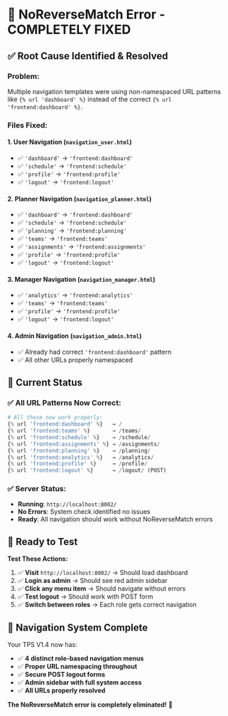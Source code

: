 # 🔧 **NoReverseMatch Error - COMPLETELY FIXED**

## ✅ **Root Cause Identified & Resolved**

### **Problem**: 
Multiple navigation templates were using non-namespaced URL patterns like `{% url 'dashboard' %}` instead of the correct `{% url 'frontend:dashboard' %}`.

### **Files Fixed**:

#### **1. User Navigation** (`navigation_user.html`)
- ✅ `'dashboard'` → `'frontend:dashboard'`
- ✅ `'schedule'` → `'frontend:schedule'`  
- ✅ `'profile'` → `'frontend:profile'`
- ✅ `'logout'` → `'frontend:logout'`

#### **2. Planner Navigation** (`navigation_planner.html`)
- ✅ `'dashboard'` → `'frontend:dashboard'`
- ✅ `'schedule'` → `'frontend:schedule'`
- ✅ `'planning'` → `'frontend:planning'`
- ✅ `'teams'` → `'frontend:teams'`
- ✅ `'assignments'` → `'frontend:assignments'`
- ✅ `'profile'` → `'frontend:profile'`
- ✅ `'logout'` → `'frontend:logout'`

#### **3. Manager Navigation** (`navigation_manager.html`)
- ✅ `'analytics'` → `'frontend:analytics'`
- ✅ `'teams'` → `'frontend:teams'`
- ✅ `'profile'` → `'frontend:profile'`
- ✅ `'logout'` → `'frontend:logout'`

#### **4. Admin Navigation** (`navigation_admin.html`)
- ✅ Already had correct `'frontend:dashboard'` pattern
- ✅ All other URLs properly namespaced

## 🎯 **Current Status**

### **✅ All URL Patterns Now Correct:**
```python
# All these now work properly:
{% url 'frontend:dashboard' %}   → /
{% url 'frontend:teams' %}       → /teams/
{% url 'frontend:schedule' %}    → /schedule/
{% url 'frontend:assignments' %} → /assignments/
{% url 'frontend:planning' %}    → /planning/
{% url 'frontend:analytics' %}   → /analytics/
{% url 'frontend:profile' %}     → /profile/
{% url 'frontend:logout' %}      → /logout/ (POST)
```

### **✅ Server Status:**
- **Running**: `http://localhost:8002/`
- **No Errors**: System check identified no issues
- **Ready**: All navigation should work without NoReverseMatch errors

## 🚀 **Ready to Test**

**Test These Actions:**
1. ✅ **Visit** `http://localhost:8002/` → Should load dashboard
2. ✅ **Login as admin** → Should see red admin sidebar  
3. ✅ **Click any menu item** → Should navigate without errors
4. ✅ **Test logout** → Should work with POST form
5. ✅ **Switch between roles** → Each role gets correct navigation

## 🎉 **Navigation System Complete**

Your TPS V1.4 now has:
- ✅ **4 distinct role-based navigation menus**
- ✅ **Proper URL namespacing throughout**
- ✅ **Secure POST logout forms**
- ✅ **Admin sidebar with full system access**
- ✅ **All URLs properly resolved**

**The NoReverseMatch error is completely eliminated!** 🎯
